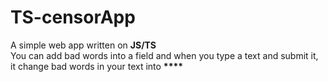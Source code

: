 # TS-censorApp

A simple web app written on <b>JS/TS</b>
<br>You can add bad words into a field and when you type a text and submit it, it change bad words in your text into <b>****</b>
